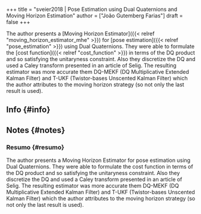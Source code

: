 +++
title = "sveier2018 | Pose Estimation using Dual Quaternions and Moving Horizon Estimation"
author = ["João Gutemberg Farias"]
draft = false
+++

The author presents a [Moving Horizon Estimator]({{< relref "moving_horizon_estimator_mhe" >}}) for [pose estimation]({{< relref "pose_estimation" >}}) using Dual Quaternions. They were able to formulate the [cost function]({{< relref "cost_function" >}}) in terms of the DQ product and so satisfying the unitaryness constraint. Also they discretize the DQ and used a Caley transform presented in an article of Selig.
The resulting estimator was more accurate them DQ-MEKF (DQ Multiplicative Extended Kalman Filter) and T-UKF (Twistor-bases Unscented Kalman Filter) which the author attributes to the moving horizon strategy (so not only the last result is used).


## Info {#info}


## Notes {#notes}


### Resumo {#resumo}

The author presents a Moving Horizon Estimator for pose estimation using Dual Quaternions. They were able to formulate the cost function in terms of the DQ product and so satisfying the unitaryness constraint. Also they discretize the DQ and used a Caley transform presented in an article of Selig.
The resulting estimator was more accurate them DQ-MEKF (DQ Multiplicative Extended Kalman Filter) and T-UKF (Twistor-bases Unscented Kalman Filter) which the author attributes to the moving horizon strategy (so not only the last result is used).
